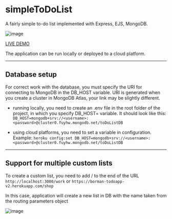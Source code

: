 # simpleToDoList

A fairly simple to-do list implemented with Express, EJS, MongoDB.

![image](https://user-images.githubusercontent.com/63417290/168827820-c3ce027e-7c07-46c0-8bf4-76fb7075fc38.png)

[LIVE DEMO](https://borman-todoapp-v2.herokuapp.com/)

The application can be run locally or deployed to a cloud platform.

<hr>

## Database setup

For correct work with the database, you must specify the URI for connecting to MongoDB in the DB_HOST variable. URI is generated when you create a cluster in MongoDB Atlas, your link may be slightly different.

- running locally, you need to create an .env file in the root folder of the project, in which you specify DB_HOST=<URI> variable. It should look like this:
    `DB_HOST=mongodb+srv://<username>:<password>@cluster0.fuyhw.mongodb.net/toDoListDB`
    
- using cloud platforms, you need to set a variable in configuration. Example: 
    `heroku config:set DB_HOST=mongodb+srv://<username>:<password>@cluster0.fuyhw.mongodb.net/toDoListDB`
    
<hr>

## Support for multiple custom lists
    
To create a custom list, you need to add /<listName> to the end of the URL
    `http://localhost:3000/work`
    or
    `https://borman-todoapp-v2.herokuapp.com/shop`
 
In this case, application will create a new list in DB with the name taken from the routing parameters object
    
![image](https://user-images.githubusercontent.com/63417290/168832979-08a8089f-77b2-4b7a-93cb-8d408d58e184.png)

 
    
